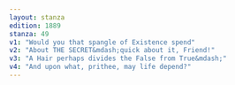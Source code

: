 ```yaml
---
layout: stanza
edition: 1889
stanza: 49
v1: "Would you that spangle of Existence spend"
v2: "About THE SECRET&mdash;quick about it, Friend!"
v3: "A Hair perhaps divides the False from True&mdash;"
v4: "And upon what, prithee, may life depend?"
---
```

